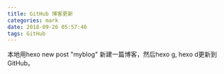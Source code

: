 ```yaml
---
title: GitHub 博客更新
categories: mark
date: 2018-09-26 05:57:40
tags: GitHub
---
```

本地用hexo new post "myblog" 新建一篇博客，然后hexo g, hexo d更新到GitHub。